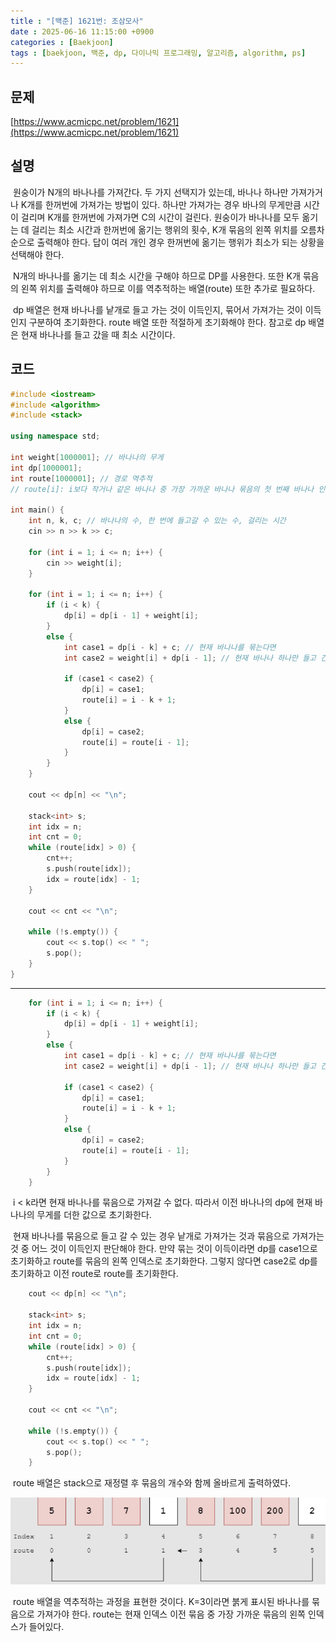 ```yaml
---
title : "[백준] 1621번: 조삼모사"
date : 2025-06-16 11:15:00 +0900
categories : [Baekjoon]
tags : [baekjoon, 백준, dp, 다이나믹 프로그래밍, 알고리즘, algorithm, ps]
---
```


## 문제

[https://www.acmicpc.net/problem/1621](https://www.acmicpc.net/problem/1621)

## 설명

 원숭이가 N개의 바나나를 가져간다. 두 가지 선택지가 있는데, 바나나 하나만 가져가거나 K개를 한꺼번에 가져가는 방법이 있다. 하나만 가져가는 경우 바나의 무게만큼 시간이 걸리며 K개를 한꺼번에 가져가면 C의 시간이 걸린다. 원숭이가 바나나를 모두 옮기는 데 걸리는 최소 시간과 한꺼번에 옮기는 행위의 횟수, K개 묶음의 왼쪽 위치를 오름차순으로 출력해야 한다. 답이 여러 개인 경우 한꺼번에 옮기는 행위가 최소가 되는 상황을 선택해야 한다.

 N개의 바나나를 옮기는 데 최소 시간을 구해야 하므로 DP를 사용한다. 또한 K개 묶음의 왼쪽 위치를 출력해야 하므로 이를 역추적하는 배열(route) 또한 추가로 필요하다.

 dp 배열은 현재 바나나를 낱개로 들고 가는 것이 이득인지, 묶어서 가져가는 것이 이득인지 구분하여 초기화한다. route 배열 또한 적절하게 초기화해야 한다. 참고로 dp 배열은 현재 바나나를 들고 갔을 때 최소 시간이다.

## 코드

```cpp
#include <iostream>
#include <algorithm>
#include <stack>

using namespace std;

int weight[1000001]; // 바나나의 무게
int dp[1000001];
int route[1000001]; // 경로 역추적
// route[i]: i보다 작거나 같은 바나나 중 가장 가까운 바나나 묶음의 첫 번째 바나나 인덱스

int main() {
	int n, k, c; // 바나나의 수, 한 번에 들고갈 수 있는 수, 걸리는 시간
	cin >> n >> k >> c;

	for (int i = 1; i <= n; i++) {
		cin >> weight[i];
	}

	for (int i = 1; i <= n; i++) {
		if (i < k) {
			dp[i] = dp[i - 1] + weight[i];
		}
		else {
			int case1 = dp[i - k] + c; // 현재 바나나를 묶는다면
			int case2 = weight[i] + dp[i - 1]; // 현재 바나나 하나만 들고 간다면

			if (case1 < case2) {
				dp[i] = case1;
				route[i] = i - k + 1;
			}
			else {
				dp[i] = case2;
				route[i] = route[i - 1];
			}
		}
	}

	cout << dp[n] << "\n";

	stack<int> s;
	int idx = n;
	int cnt = 0;
	while (route[idx] > 0) {
		cnt++;
		s.push(route[idx]);
		idx = route[idx] - 1;
	}

	cout << cnt << "\n";

	while (!s.empty()) {
		cout << s.top() << " ";
		s.pop();
	}
}
```

---

```cpp
	for (int i = 1; i <= n; i++) {
		if (i < k) {
			dp[i] = dp[i - 1] + weight[i];
		}
		else {
			int case1 = dp[i - k] + c; // 현재 바나나를 묶는다면
			int case2 = weight[i] + dp[i - 1]; // 현재 바나나 하나만 들고 간다면

			if (case1 < case2) {
				dp[i] = case1;
				route[i] = i - k + 1;
			}
			else {
				dp[i] = case2;
				route[i] = route[i - 1];
			}
		}
	}
```

 i < k라면 현재 바나나를 묶음으로 가져갈 수 없다. 따라서 이전 바나나의 dp에 현재 바나나의 무게를 더한 값으로 초기화한다.

 현재 바나나를 묶음으로 들고 갈 수 있는 경우 낱개로 가져가는 것과 묶음으로 가져가는 것 중 어느 것이 이득인지 판단해야 한다. 만약 묶는 것이 이득이라면 dp를 case1으로 초기화하고 route를 묶음의 왼쪽 인덱스로 초기화한다. 그렇지 않다면 case2로 dp를 초기화하고 이전 route로 route를 초기화한다.

```cpp
	cout << dp[n] << "\n";

	stack<int> s;
	int idx = n;
	int cnt = 0;
	while (route[idx] > 0) {
		cnt++;
		s.push(route[idx]);
		idx = route[idx] - 1;
	}

	cout << cnt << "\n";

	while (!s.empty()) {
		cout << s.top() << " ";
		s.pop();
	}
```

 route 배열은 stack으로 재정렬 후 묶음의 개수와 함께 올바르게 출력하였다.

![img](assets/img/ps/1.png)

 route 배열을 역추적하는 과정을 표현한 것이다. K=3이라면 붉게 표시된 바나나를 묶음으로 가져가야 한다. route는 현재 인덱스 이전 묶음 중 가장 가까운 묶음의 왼쪽 인덱스가 들어있다.